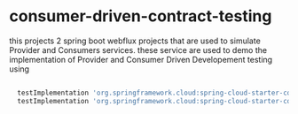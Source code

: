 # consumer-driven-contract-testing

this projects 2 spring boot webflux projects that are used to simulate Provider and Consumers services. these service are used to demo the implementation of Provider and Consumer Driven Developement testing using 

```gradle

  testImplementation 'org.springframework.cloud:spring-cloud-starter-contract-stub-runner'
  testImplementation 'org.springframework.cloud:spring-cloud-starter-contract-verifier'
```
